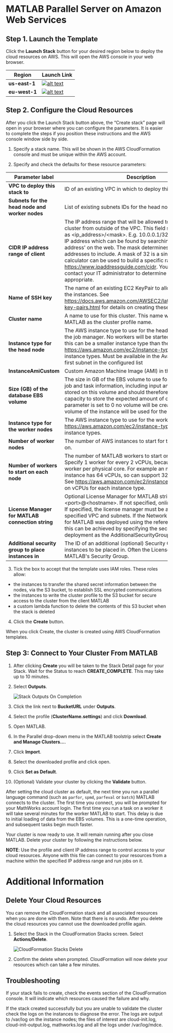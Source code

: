 # MATLAB Parallel Server  on Amazon Web Services

## Step 1. Launch the Template

Click the **Launch Stack** button for your desired region below to deploy the cloud resources on AWS. This will open the AWS console in your web browser.

| Region | Launch Link |
| --------------- | ----------- |
| **us-east-1** | [![alt text](https://s3.amazonaws.com/cloudformation-examples/cloudformation-launch-stack.png "Start an cluster using the template")](https://us-east-1.console.aws.amazon.com/cloudformation/home?region=us-east-1#/stacks/create/review?templateURL=https://mdcs-on-aws.s3.amazonaws.com/R2019b/mjs-cluster-template.json) |
| **eu-west-1** | [![alt text](https://s3.amazonaws.com/cloudformation-examples/cloudformation-launch-stack.png "Start an cluster using the template")](https://eu-west-1.console.aws.amazon.com/cloudformation/home?region=eu-west-1#/stacks/create/review?templateURL=https://mdcs-on-aws.s3.amazonaws.com/R2019b/mjs-cluster-template.json) |


## Step 2. Configure the Cloud Resources
After you click the Launch Stack button above, the “Create stack” page will open in your browser where you can configure the parameters. It is easier to complete the steps if you position these instructions and the AWS console window side by side.

1. Specify a stack name. This will be shown in the AWS CloudFormation console and must be unique within the AWS account.

2. Specify and check the defaults for these resource parameters:

| Parameter label | Description |
| --------------- | ----------- |
| **VPC to deploy this stack to** | ID of an existing VPC in which to deploy this stack |
| **Subnets for the head node and worker nodes** | List of existing subnets IDs for the head node and workers |
| **CIDR IP address range of client** | The IP address range that will be allowed to connect to this cluster from outside of the VPC. This field should be formatted as \<ip_address>/\<mask>. E.g. 10.0.0.1/32. This is the public IP address which can be found by searching for 'what is my ip address' on the web. The mask determines the number of IP addresses to include. A mask of 32 is a single IP address. This calculator can be used to build a specific range: https://www.ipaddressguide.com/cidr. You may need to contact your IT administrator to determine which address is appropriate. |
| **Name of SSH key** | The name of an existing EC2 KeyPair to allow SSH access to all the instances. See https://docs.aws.amazon.com/AWSEC2/latest/UserGuide/ec2-key-pairs.html for details on creating these. |
| **Cluster name** | A name to use for this cluster. This name will be shown in MATLAB as the cluster profile name. |
| **Instance type for the head node** | The AWS instance type to use for the head node, which will run the job manager. No workers will be started on this node, so this can be a smaller instance type than the worker nodes. See https://aws.amazon.com/ec2/instance-types for a list of instance types. Must be available in the Availability Zone of the first subnet in the configured list |
| **InstanceAmiCustom** | Custom Amazon Machine Image (AMI) in the target region |
| **Size (GB) of the database EBS volume** | The size in GB of the EBS volume to use for the database. All job and task information, including input and output data will be stored on this volume and should therefore have enough capacity to store the expected amount of data. If this parameter is set to 0 no volume will be created and the root volume of the instance will be used for the database. |
| **Instance type for the worker nodes** | The AWS instance type to use for the workers. See https://aws.amazon.com/ec2/instance-types for a list of instance types. |
| **Number of worker nodes** | The number of AWS instances to start for the workers to run on. |
| **Number of workers to start on each node** | The number of MATLAB workers to start on each instance. Specify 1 worker for every 2 vCPUs, because this results in 1 worker per physical core. For example an m4.16xlarge instance has 64 vCPUs, so can support 32 MATLAB workers. See https://aws.amazon.com/ec2/instance-types for details on vCPUs for each instance type. |
| **License Manager for MATLAB connection string** | Optional License Manager for MATLAB string in the form \<port>@\<hostname>. If not specified, online licensing is used. If specified, the license manager must be accessible from the specified VPC and subnets. If the Network License Manager for MATLAB was deployed using the reference architecture, this can be achieved by specifying the security group of that deployment as the AdditionalSecurityGroup parameter. |
| **Additional security group to place instances in** | The ID of an additional (optional) Security Group for the instances to be placed in. Often the License Manager for MATLAB's Security Group. |


3. Tick the box to accept that the template uses IAM roles. These roles allow:
  * the instances to transfer the shared secret information between the nodes, via the S3 bucket, to establish SSL encrypted communications
  * the instances to write the cluster profile to the S3 bucket for secure access to the cluster from the client MATLAB
  * a custom lambda function to delete the contents of this S3 bucket when the stack is deleted

4. Click the **Create** button.

When you click Create, the cluster is created using AWS CloudFormation templates.

## Step 3: Connect to Your Cluster From MATLAB

1. After clicking **Create** you will be taken to the Stack Detail page for your Stack. Wait for the Status to reach **CREATE\_COMPLETE**. This may take up to 10 minutes.
2. Select **Outputs**.

    ![Stack Outputs On Completion](../img/cloudformation-stack-creation-complete.png)

3. Click the link next to **BucketURL** under **Outputs**.
4. Select the profile (**ClusterName.settings**) and click **Download**.
5. Open MATLAB.
6. In the Parallel drop-down menu in the MATLAB toolstrip select **Create and Manage Clusters...**.
7. Click **Import**.
8. Select the downloaded profile and click open.
9. Click **Set as Default**.
10. (Optional) Validate your cluster by clicking the **Validate** button.

After setting the cloud cluster as default, the next time you run a parallel language command (such as `parfor`, `spmd`, `parfeval` or `batch`) MATLAB connects to the cluster. The first time you connect, you will be prompted for your MathWorks account login. The first time you run a task on a worker it will take several minutes for the worker MATLAB to start. This delay is due to initial loading of data from the EBS volumes. This is a one-time operation, and subsequent tasks begin much faster.

Your cluster is now ready to use. It will remain running after you close MATLAB. Delete your cluster by following the instructions below.

**NOTE**: Use the profile and client IP address range to control access to your cloud resources. Anyone with this file can connect to your resources from a machine within the specified IP address range and run jobs on it.

# Additional Information

## Delete Your Cloud Resources

You can remove the CloudFormation stack and all associated resources when you are done with them. Note that there is no undo. After you delete the cloud resources you cannot use the downloaded profile again.

1. Select the Stack in the CloudFormation Stacks screen.  Select **Actions/Delete**.

     ![CloudFormation Stacks Delete](../img/cloudformation-delete-stack.png)

2. Confirm the delete when prompted.  CloudFormation will now delete your resources which can take a few minutes.

## Troubleshooting

If your stack fails to create, check the events section of the CloudFormation console. It will indicate which resources caused the failure and why.

If the stack created successfully but you are unable to validate the cluster check the logs on the instances to diagnose the error. The logs are output to /var/log on the instance nodes; the files of interest are cloud-init.log, cloud-init-output.log, mathworks.log and all the logs under /var/log/mdce.